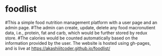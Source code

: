 # foodlist
#This a simple food nutrition management platform with a user page and an admin page.
#The admin can create, update, delete any food macronutient data, i.e., protein, fat and carb, which would be further stored by redux store.
#The calories would be counted automatically based on the information provided by the user.
The website is hosted using gh-pages, and is live at https://akashiiitcoder.github.io/foodlist/
